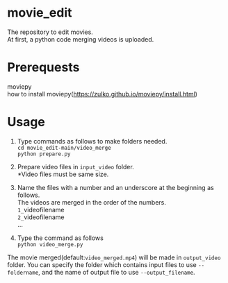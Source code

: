 # movie_edit
The repository to edit movies.  
At first, a python code merging videos is uploaded.

# Prerequests
moviepy  
how to install moviepy(https://zulko.github.io/moviepy/install.html)

# Usage
1. Type commands as follows to make folders needed.  
`cd movie_edit-main/video_merge`  
`python prepare.py`

2. Prepare video files in `input_video` folder.  
*Video files must be same size.  

3. Name the files with a number and an underscore at the beginning as follows.  
The videos are merged in the order of the numbers.  
`1_`videofilename  
`2_`videofilename  
...

4. Type the command as follows  
`python video_merge.py`  

The movie merged(default:`video_merged.mp4`) will be made in `output_video` folder. 
You can specify the folder which contains input files to use `--foldername`, and the name of output file to use `--output_filename`.
